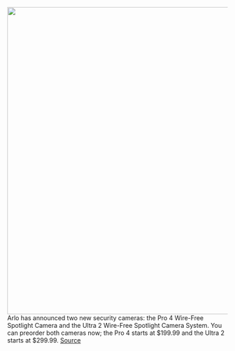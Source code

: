 <img src='https://cdn.vox-cdn.com/thumbor/ZKsZTLHe88l4MYfElDYdTeSAbY4=/0x0:3600x2400/1200x800/filters:focal(1512x912:2088x1488)/cdn.vox-cdn.com/uploads/chorus_image/image/67591296/Pro_4_Image_B_.0.jpg' width='700px' /><br/>
Arlo has announced two new security cameras: the Pro 4 Wire-Free Spotlight Camera and the Ultra 2 Wire-Free Spotlight Camera System. You can preorder both cameras now; the Pro 4 starts at $199.99 and the Ultra 2 starts at $299.99.
<a href='https://www.theverge.com/2020/10/6/21504755/arlo-pro-4-wire-free-spotlight-camera-ultra-2'> Source <a/>